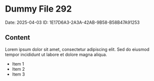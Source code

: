 # Dummy File 292

Date: 2025-04-03
ID: 1E17D6A3-2A3A-42AB-9B58-B58B47A91253

## Content

Lorem ipsum dolor sit amet, consectetur adipiscing elit.
Sed do eiusmod tempor incididunt ut labore et dolore magna aliqua.

* Item 1
* Item 2
* Item 3
